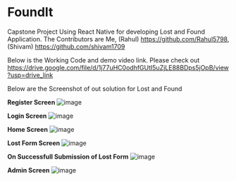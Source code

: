 # FoundIt
Capstone Project Using React Native for developing Lost and Found Application. 
The Contributors are Me, (Rahul) https://github.com/Rahul5798, (Shivam) https://github.com/shivam1709

Below is the Working Code and demo video link. Please check out
https://drive.google.com/file/d/1j77uHC0odhfGUtI5uZjLE88BDps5jOpB/view?usp=drive_link

Below are the Screenshot of out solution for Lost and Found

**Register Screen**
![image](https://github.com/patelrootul1/FoundIt/assets/36380953/804db806-e17d-4340-ab5b-365e4a03025c)

**Login Screen**
![image](https://github.com/patelrootul1/FoundIt/assets/36380953/8dc27cb4-70b0-488c-8d9f-6538a39eddb5)

**Home Screen**
![image](https://github.com/patelrootul1/FoundIt/assets/36380953/bbf6d5ea-5834-4c34-9ecf-ccfdc726c898)

**Lost Form Screen**
![image](https://github.com/patelrootul1/FoundIt/assets/36380953/7a00cad6-086d-4ce4-b991-95f13af7c19b)

**On Successfull Submission of Lost Form**
![image](https://github.com/patelrootul1/FoundIt/assets/36380953/f11e1b03-08b8-4d49-98b5-19b7c4c088ba)

**Admin Screen**
![image](https://github.com/patelrootul1/FoundIt/assets/36380953/f72614ae-6670-4267-abea-cff4c41e058d)











